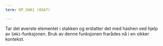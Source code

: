 ```yaml
---
term: OP_SHA1 (0XA7)

---
```

Tar det øverste elementet i stakken og erstatter det med hashen ved hjelp av `SHA1`-funksjonen. Bruk av denne funksjonen frarådes nå i en sikker kontekst.
